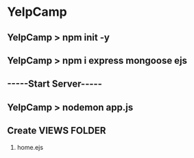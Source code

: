 # YelpCamp

## YelpCamp > npm init -y
## YelpCamp > npm i express mongoose ejs

## -----Start Server-----
## YelpCamp > nodemon app.js

## Create VIEWS FOLDER
1. home.ejs